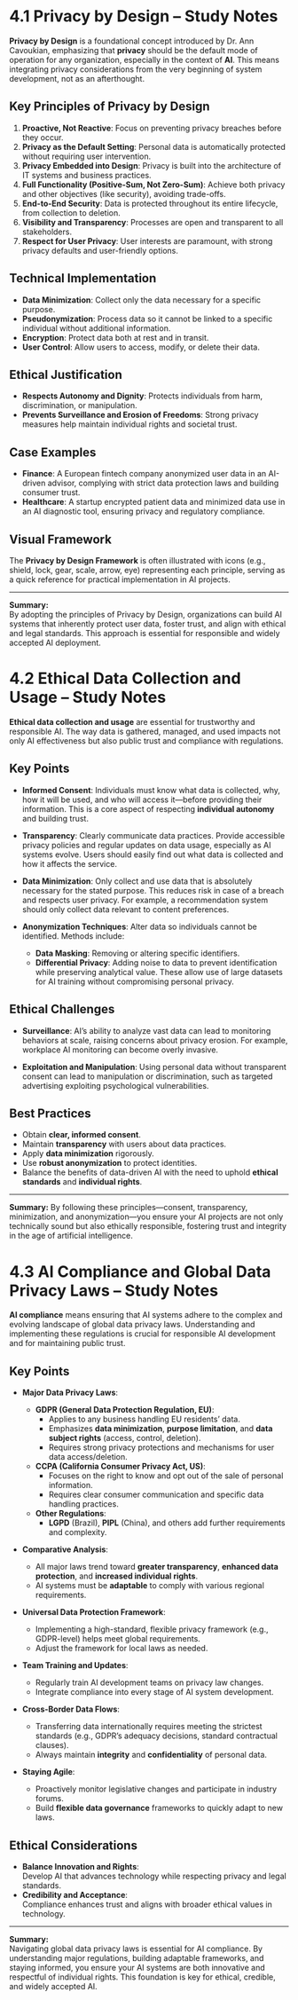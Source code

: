 # 4.1 Privacy by Design – Study Notes

**Privacy by Design** is a foundational concept introduced by Dr. Ann Cavoukian, emphasizing that **privacy** should be the default mode of operation for any organization, especially in the context of **AI**. This means integrating privacy considerations from the very beginning of system development, not as an afterthought.

## Key Principles of Privacy by Design

1. **Proactive, Not Reactive**: Focus on preventing privacy breaches before they occur.
2. **Privacy as the Default Setting**: Personal data is automatically protected without requiring user intervention.
3. **Privacy Embedded into Design**: Privacy is built into the architecture of IT systems and business practices.
4. **Full Functionality (Positive-Sum, Not Zero-Sum)**: Achieve both privacy and other objectives (like security), avoiding trade-offs.
5. **End-to-End Security**: Data is protected throughout its entire lifecycle, from collection to deletion.
6. **Visibility and Transparency**: Processes are open and transparent to all stakeholders.
7. **Respect for User Privacy**: User interests are paramount, with strong privacy defaults and user-friendly options.

## Technical Implementation

- **Data Minimization**: Collect only the data necessary for a specific purpose.
- **Pseudonymization**: Process data so it cannot be linked to a specific individual without additional information.
- **Encryption**: Protect data both at rest and in transit.
- **User Control**: Allow users to access, modify, or delete their data.

## Ethical Justification

- **Respects Autonomy and Dignity**: Protects individuals from harm, discrimination, or manipulation.
- **Prevents Surveillance and Erosion of Freedoms**: Strong privacy measures help maintain individual rights and societal trust.

## Case Examples

- **Finance**: A European fintech company anonymized user data in an AI-driven advisor, complying with strict data protection laws and building consumer trust.
- **Healthcare**: A startup encrypted patient data and minimized data use in an AI diagnostic tool, ensuring privacy and regulatory compliance.

## Visual Framework

The **Privacy by Design Framework** is often illustrated with icons (e.g., shield, lock, gear, scale, arrow, eye) representing each principle, serving as a quick reference for practical implementation in AI projects.

---

**Summary:**  
By adopting the principles of Privacy by Design, organizations can build AI systems that inherently protect user data, foster trust, and align with ethical and legal standards. This approach is essential for responsible and widely accepted AI deployment.


# 4.2 Ethical Data Collection and Usage – Study Notes

**Ethical data collection and usage** are essential for trustworthy and responsible AI. The way data is gathered, managed, and used impacts not only AI effectiveness but also public trust and compliance with regulations.

## Key Points

- **Informed Consent**: Individuals must know what data is collected, why, how it will be used, and who will access it—before providing their information. This is a core aspect of respecting **individual autonomy** and building trust.

- **Transparency**: Clearly communicate data practices. Provide accessible privacy policies and regular updates on data usage, especially as AI systems evolve. Users should easily find out what data is collected and how it affects the service.

- **Data Minimization**: Only collect and use data that is absolutely necessary for the stated purpose. This reduces risk in case of a breach and respects user privacy. For example, a recommendation system should only collect data relevant to content preferences.

- **Anonymization Techniques**: Alter data so individuals cannot be identified. Methods include:
  - **Data Masking**: Removing or altering specific identifiers.
  - **Differential Privacy**: Adding noise to data to prevent identification while preserving analytical value.
  These allow use of large datasets for AI training without compromising personal privacy.

## Ethical Challenges

- **Surveillance**: AI’s ability to analyze vast data can lead to monitoring behaviors at scale, raising concerns about privacy erosion. For example, workplace AI monitoring can become overly invasive.

- **Exploitation and Manipulation**: Using personal data without transparent consent can lead to manipulation or discrimination, such as targeted advertising exploiting psychological vulnerabilities.

## Best Practices

- Obtain **clear, informed consent**.
- Maintain **transparency** with users about data practices.
- Apply **data minimization** rigorously.
- Use **robust anonymization** to protect identities.
- Balance the benefits of data-driven AI with the need to uphold **ethical standards** and **individual rights**.

---

**Summary:**
By following these principles—consent, transparency, minimization, and anonymization—you ensure your AI projects are not only technically sound but also ethically responsible, fostering trust and integrity in the age of artificial intelligence.


# 4.3 AI Compliance and Global Data Privacy Laws – Study Notes

**AI compliance** means ensuring that AI systems adhere to the complex and evolving landscape of global data privacy laws. Understanding and implementing these regulations is crucial for responsible AI development and for maintaining public trust.

## Key Points

- **Major Data Privacy Laws**:
  - **GDPR (General Data Protection Regulation, EU)**:  
    - Applies to any business handling EU residents’ data.
    - Emphasizes **data minimization**, **purpose limitation**, and **data subject rights** (access, control, deletion).
    - Requires strong privacy protections and mechanisms for user data access/deletion.
  - **CCPA (California Consumer Privacy Act, US)**:  
    - Focuses on the right to know and opt out of the sale of personal information.
    - Requires clear consumer communication and specific data handling practices.
  - **Other Regulations**:  
    - **LGPD** (Brazil), **PIPL** (China), and others add further requirements and complexity.

- **Comparative Analysis**:
  - All major laws trend toward **greater transparency**, **enhanced data protection**, and **increased individual rights**.
  - AI systems must be **adaptable** to comply with various regional requirements.

- **Universal Data Protection Framework**:
  - Implementing a high-standard, flexible privacy framework (e.g., GDPR-level) helps meet global requirements.
  - Adjust the framework for local laws as needed.

- **Team Training and Updates**:
  - Regularly train AI development teams on privacy law changes.
  - Integrate compliance into every stage of AI system development.

- **Cross-Border Data Flows**:
  - Transferring data internationally requires meeting the strictest standards (e.g., GDPR’s adequacy decisions, standard contractual clauses).
  - Always maintain **integrity** and **confidentiality** of personal data.

- **Staying Agile**:
  - Proactively monitor legislative changes and participate in industry forums.
  - Build **flexible data governance** frameworks to quickly adapt to new laws.

## Ethical Considerations

- **Balance Innovation and Rights**:  
  Develop AI that advances technology while respecting privacy and legal standards.
- **Credibility and Acceptance**:  
  Compliance enhances trust and aligns with broader ethical values in technology.

---

**Summary:**  
Navigating global data privacy laws is essential for AI compliance. By understanding major regulations, building adaptable frameworks, and staying informed, you ensure your AI systems are both innovative and respectful of individual rights. This foundation is key for ethical, credible, and widely accepted AI.

